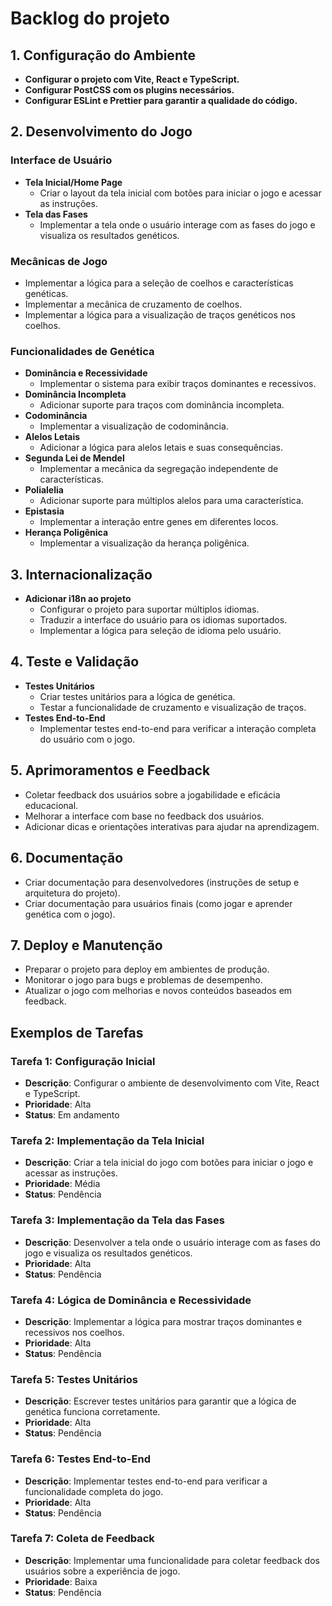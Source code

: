 # Backlog do projeto

## 1. Configuração do Ambiente
- **Configurar o projeto com Vite, React e TypeScript.**
- **Configurar PostCSS com os plugins necessários.**
- **Configurar ESLint e Prettier para garantir a qualidade do código.**

## 2. Desenvolvimento do Jogo
### Interface de Usuário
- **Tela Inicial/Home Page**
  - Criar o layout da tela inicial com botões para iniciar o jogo e acessar as instruções.
- **Tela das Fases**
  - Implementar a tela onde o usuário interage com as fases do jogo e visualiza os resultados genéticos.

### Mecânicas de Jogo
- Implementar a lógica para a seleção de coelhos e características genéticas.
- Implementar a mecânica de cruzamento de coelhos.
- Implementar a lógica para a visualização de traços genéticos nos coelhos.

### Funcionalidades de Genética
- **Dominância e Recessividade**
  - Implementar o sistema para exibir traços dominantes e recessivos.
- **Dominância Incompleta**
  - Adicionar suporte para traços com dominância incompleta.
- **Codominância**
  - Implementar a visualização de codominância.
- **Alelos Letais**
  - Adicionar a lógica para alelos letais e suas consequências.
- **Segunda Lei de Mendel**
  - Implementar a mecânica da segregação independente de características.
- **Polialelia**
  - Adicionar suporte para múltiplos alelos para uma característica.
- **Epistasia**
  - Implementar a interação entre genes em diferentes locos.
- **Herança Poligênica**
  - Implementar a visualização da herança poligênica.

## 3. Internacionalização
- **Adicionar i18n ao projeto**
  - Configurar o projeto para suportar múltiplos idiomas.
  - Traduzir a interface do usuário para os idiomas suportados.
  - Implementar a lógica para seleção de idioma pelo usuário.

## 4. Teste e Validação
- **Testes Unitários**
  - Criar testes unitários para a lógica de genética.
  - Testar a funcionalidade de cruzamento e visualização de traços.
- **Testes End-to-End**
  - Implementar testes end-to-end para verificar a interação completa do usuário com o jogo.

## 5. Aprimoramentos e Feedback
- Coletar feedback dos usuários sobre a jogabilidade e eficácia educacional.
- Melhorar a interface com base no feedback dos usuários.
- Adicionar dicas e orientações interativas para ajudar na aprendizagem.

## 6. Documentação
- Criar documentação para desenvolvedores (instruções de setup e arquitetura do projeto).
- Criar documentação para usuários finais (como jogar e aprender genética com o jogo).

## 7. Deploy e Manutenção
- Preparar o projeto para deploy em ambientes de produção.
- Monitorar o jogo para bugs e problemas de desempenho.
- Atualizar o jogo com melhorias e novos conteúdos baseados em feedback.

## Exemplos de Tarefas

### Tarefa 1: Configuração Inicial
- **Descrição**: Configurar o ambiente de desenvolvimento com Vite, React e TypeScript.
- **Prioridade**: Alta
- **Status**: Em andamento

### Tarefa 2: Implementação da Tela Inicial
- **Descrição**: Criar a tela inicial do jogo com botões para iniciar o jogo e acessar as instruções.
- **Prioridade**: Média
- **Status**: Pendência

### Tarefa 3: Implementação da Tela das Fases
- **Descrição**: Desenvolver a tela onde o usuário interage com as fases do jogo e visualiza os resultados genéticos.
- **Prioridade**: Alta
- **Status**: Pendência

### Tarefa 4: Lógica de Dominância e Recessividade
- **Descrição**: Implementar a lógica para mostrar traços dominantes e recessivos nos coelhos.
- **Prioridade**: Alta
- **Status**: Pendência

### Tarefa 5: Testes Unitários
- **Descrição**: Escrever testes unitários para garantir que a lógica de genética funciona corretamente.
- **Prioridade**: Alta
- **Status**: Pendência

### Tarefa 6: Testes End-to-End
- **Descrição**: Implementar testes end-to-end para verificar a funcionalidade completa do jogo.
- **Prioridade**: Alta
- **Status**: Pendência

### Tarefa 7: Coleta de Feedback
- **Descrição**: Implementar uma funcionalidade para coletar feedback dos usuários sobre a experiência de jogo.
- **Prioridade**: Baixa
- **Status**: Pendência
